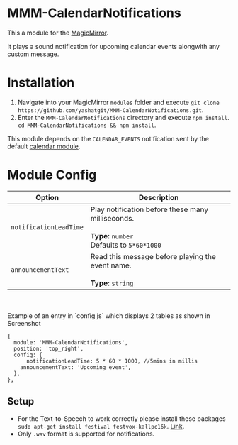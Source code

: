 
# MMM-CalendarNotifications
This a module for the [MagicMirror](https://github.com/MichMich/MagicMirror/tree/develop).

It plays a sound notification for upcoming calendar events alongwith any custom message.

# Installation
1. Navigate into your MagicMirror `modules` folder and execute
`git clone https://github.com/yashatgit/MMM-CalendarNotifications.git`.
3. Enter the `MMM-CalendarNotifications` directory and execute `npm install`.
`cd MMM-CalendarNotifications && npm install`.

This module depends on the `CALENDAR_EVENTS` notification sent by the default [calendar module](https://github.com/MichMich/MagicMirror/tree/master/modules/default/calendar).



# Module Config
<table>
  <thead>
    <tr>
      <th>Option</th>
      <th>Description</th>
    </tr>
  </thead>
  <tbody>
    <tr>
      <td><code>notificationLeadTime</code></td>
      <td>Play notification before these many milliseconds.<br><br><strong>Type:</strong> <code>number</code><br>Defaults to <code>5*60*1000</code></td>
    </tr>
    <tr>
      <td><code>announcementText</code></td>
      <td>Read this message before playing the event name.<br><br><strong>Type:</strong> <code>string</code></td>
    </tr>
  </tbody>
</table>
<br>


<br>
Example of an entry in `config.js` which displays 2 tables as shown in Screenshot

```
{
  module: 'MMM-CalendarNotifications',
  position: 'top_right',
  config: {
	  notificationLeadTime: 5 * 60 * 1000, //5mins in millis
    announcementText: 'Upcoming event',
  },
},
```

## Setup

- For the Text-to-Speech to work correctly please install these packages `sudo apt-get install festival festvox-kallpc16k`. [Link](https://github.com/Marak/say.js/issues/41).
- Only `.wav` format is supported for notifications.